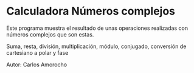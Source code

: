 # Calculadora Números complejos
Este programa muestra el resultado de unas operaciones realizadas con números complejos que son estas.




  Suma,
   resta,
   división,
   multiplicación,
   módulo,
   conjugado,
   conversión de cartesiano a polar y
   fase
   
   
   
 
 Autor: Carlos Amorocho
